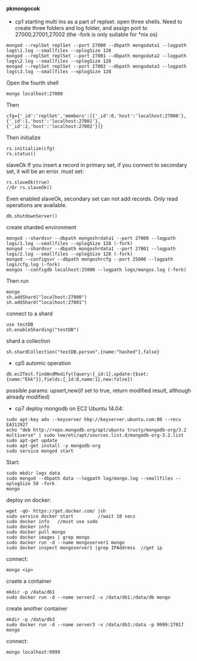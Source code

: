 #### pkmongocok

- cp1
starting multi ins as a part of replset. 
open three shells.
Need to create three folders and log folder, and assign port to 27000,27001,27002
(the -fork is only suitable for *nix os)
```
mongod --replSet replSet --port 27000 --dbpath mongodata1 --logpath logs\1.log --smallfiles --oplogSize 128
mongod --replSet replSet --port 27001 --dbpath mongodata2 --logpath logs\2.log --smallfiles --oplogSize 128
mongod --replSet replSet --port 27002 --dbpath mongodata3 --logpath logs\3.log --smallfiles --oplogSize 128
```
Open the fourth shell
```
mongo localhost:27000
```
Then
```
cfg={'_id':'replSet','members':[{'_id':0,'host':'localhost:27000'},{'_id':1,'host':'localhost:27001'},{'_id':2,'host':'localhost:27002'}]}
```
Then initialize
```
rs.initialize(cfg)
rs.status()
```

slaveOk
If you insert a record in primary set, if you connect to secondary set, it will be an error.
must set:
```
rs.slaveOk(true)
//Or rs.slaveOk()
```
Even enabled slaveOk, secondary set can not add records. Only read operations are available.
```
db.shutdownServer()
```

create sharded environment
```
mongod --shardsvr --dbpath mongoshrdata1 --port 27000 --logpath logs/1.log --smallfiles --oplogSize 128 (-fork)
mongod --shardsvr --dbpath mongoshrdata1 --port 27001 --logpath logs/2.log --smallfiles --oplogSize 128 (-fork)
mongod --configsvr --dbpath mongoshrcfg --port 25000 --logpath logs/cfg.log (-fork)
mongos --configdb localhost:25000 --logpath logs/mongos.log (-fork)
```
Then run
```
mongo
sh.addShard("localhost:27000")
sh.addShard("localhost:27001")
```
connect to a shard
```
use testDB
sh.enableSharding("testDB")
```
shard a collection
```
sh.shardCollection("testDB.person",{name:"hashed"},false}
```


- cp5
automic operation
```
db.ec2Test.findAndModify({query:{_id:1},update:{$set:{name:"Ekk"}},fields:{_id:0,name:1},new:false})
```
possible params:
upsert,new(if set to true, return modified result, although already modified)


- cp7
deploy mongodb on EC2
Ubuntu 14.04:
```
sudo apt-key adv --keyserver hkp://keyserver.ubuntu.com:80 --recv EA312927
echo "deb http://repo.mongodb.org/apt/ubuntu trusty/mongodb-org/3.2 multiverse" | sudo tee/etc/apt/sources.list.d/mongodb-org-3.2.list
sudo apt-get update
sudo apt-get install -y mongodb-org
sudo service mongod start
```
Start:
```
sudo mkdir logs data
sudo mongod --dbpath data --logpath log/mongo.log --smallfiles --oplogSize 50 -fork
mongo
```

deploy on docker:
```
wget -qO- https://get.docker.com/ |sh
sudo service docker start         //wait 10 secs
sudo docker info   //must use sudo
sudo docker info
sudo docker pull mongo
sudo docker images | grep mongo
sudo docker run -d --name mongoserver1 mongo
sudo docker inspect mongoserver1 |grep IPAddress  //get ip
```
connect:
```
mongo <ip>
```
craete a container
```
mkdir -p /data/db1
sudo docker run -d --name server2 -v /data/db1:/data/db mongo
```
create another container
```
mkdir -p /data/db3
sudo docker run -d --name server3 -v /data/db3:/data -p 9999:27017 mongo
```
connect:
```
mongo localhost:9999
```

